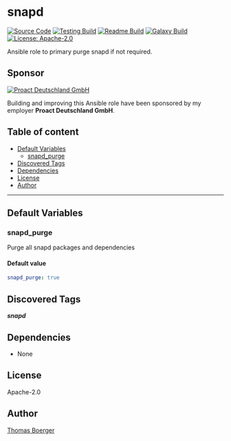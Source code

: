 # snapd

[![Source Code](https://img.shields.io/badge/github-source%20code-blue?logo=github&logoColor=white)](https://github.com/rolehippie/snapd) [![Testing Build](https://github.com/rolehippie/snapd/workflows/testing/badge.svg)](https://github.com/rolehippie/snapd/actions?query=workflow%3Atesting) [![Readme Build](https://github.com/rolehippie/snapd/workflows/readme/badge.svg)](https://github.com/rolehippie/snapd/actions?query=workflow%3Areadme) [![Galaxy Build](https://github.com/rolehippie/snapd/workflows/galaxy/badge.svg)](https://github.com/rolehippie/snapd/actions?query=workflow%3Agalaxy) [![License: Apache-2.0](https://img.shields.io/github/license/rolehippie/snapd)](https://github.com/rolehippie/snapd/blob/master/LICENSE)

Ansible role to primary purge snapd if not required.

## Sponsor

[![Proact Deutschland GmbH](https://proact.eu/wp-content/uploads/2020/03/proact-logo.png)](https://proact.eu)

Building and improving this Ansible role have been sponsored by my employer **Proact Deutschland GmbH**.

## Table of content

- [Default Variables](#default-variables)
  - [snapd_purge](#snapd_purge)
- [Discovered Tags](#discovered-tags)
- [Dependencies](#dependencies)
- [License](#license)
- [Author](#author)

---

## Default Variables

### snapd_purge

Purge all snapd packages and dependencies

#### Default value

```YAML
snapd_purge: true
```

## Discovered Tags

**_snapd_**


## Dependencies

- None

## License

Apache-2.0

## Author

[Thomas Boerger](https://github.com/tboerger)

